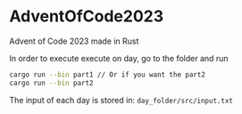 # AdventOfCode2023
Advent of Code 2023 made in Rust

In order to execute execute on day, go to the folder and run
```sh
cargo run --bin part1 // Or if you want the part2
cargo run --bin part2 
```

The input of each day is stored in: ```day_folder/src/input.txt```